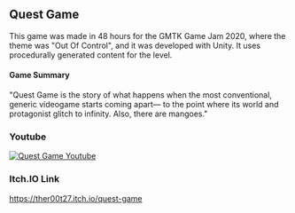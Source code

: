 ## Quest Game

This game was made in 48 hours for the GMTK Game Jam 2020, where the theme was "Out Of Control", and it was developed with Unity. It uses procedurally generated content for the level.

#### Game Summary

"Quest Game is the story of what happens when the most conventional, generic videogame starts coming apart— to the point where its world and protagonist glitch to infinity. Also, there are mangoes."

### Youtube

[![Quest Game Youtube](https://img.youtube.com/vi/WBsbnM0TF2o/0.jpg)](https://youtu.be/WBsbnM0TF2o)

### Itch.IO Link

https://ther00t27.itch.io/quest-game
